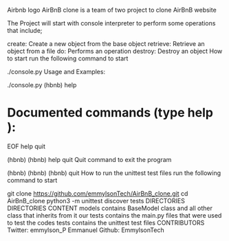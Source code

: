 Airbnb logo
AirBnB clone is a team of two project to clone AirBnB website

The Project will start with console interpreter to perform some operations that include;

create: Create a new object from the base object
retrieve: Retrieve an object from a file
do: Performs an operation
destroy: Destroy an object
How to start
run the following command to start

./console.py
Usage and Examples:

 ./console.py
(hbnb) help

Documented commands (type help <topic>):
========================================
EOF  help  quit

(hbnb)
(hbnb) help quit
Quit command to exit the program

(hbnb)
(hbnb)
(hbnb) quit
How to run the unittest test files
run the following command to start

git clone https://github.com/emmylsonTech/AirBnB_clone.git
cd AirBnB_clone
python3 -m unittest discover tests
DIRECTORIES
DIRECTORIES	CONTENT
models	contains BaseModel class and all other class that inherits from it
our tests	contains the main.py files that were used to test the codes
tests	contains the unittest test files
CONTRIBUTORS
Twitter: emmylson_P
Emmanuel
Github: EmmylsonTech